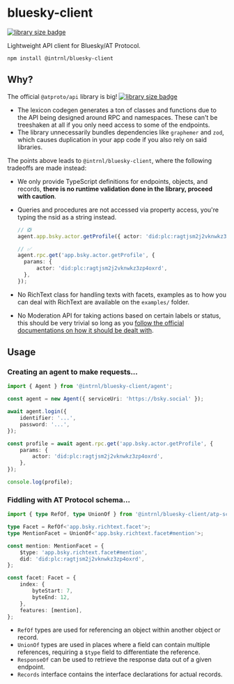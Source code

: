 # bluesky-client

[![library size badge](https://deno.bundlejs.com/badge?q=@intrnl/bluesky-client@latest/agent)](https://bundlejs.com/?q=@intrnl/bluesky-client@latest/agent)

Lightweight API client for Bluesky/AT Protocol.

```
npm install @intrnl/bluesky-client
```

## Why?

The official `@atproto/api` library is big! [![library size badge](https://deno.bundlejs.com/badge?q=@atproto/api@latest)](https://bundlejs.com/?q=@atproto/api@latest)

- The lexicon codegen generates a ton of classes and functions due to the API being designed around RPC and namespaces. These can't be treeshaken at all if you only need access to some of the endpoints.
- The library unnecessarily bundles dependencies like `graphemer` and `zod`, which causes duplication in your app code if you also rely on said libraries.

The points above leads to `@intrnl/bluesky-client`, where the following tradeoffs are made instead:

- We only provide TypeScript definitions for endpoints, objects, and records, **there is no runtime validation done in the library, proceed with caution**.
- Queries and procedures are not accessed via property access, you're typing the nsid as a string instead.

  ```typescript
  // ❎️
  agent.app.bsky.actor.getProfile({ actor: 'did:plc:ragtjsm2j2vknwkz3zp4oxrd' });

  // ✅️
  agent.rpc.get('app.bsky.actor.getProfile', {
  	params: {
  		actor: 'did:plc:ragtjsm2j2vknwkz3zp4oxrd',
  	},
  });
  ```

- No RichText class for handling texts with facets, examples as to how you can deal with RichText are available on the `examples/` folder.
- No Moderation API for taking actions based on certain labels or status, this should be very trivial so long as you [follow the official documentations on how it should be dealt with](https://github.com/bluesky-social/atproto/blob/main/packages/api/docs/moderation.md).

## Usage

### Creating an agent to make requests...

```ts
import { Agent } from '@intrnl/bluesky-client/agent';

const agent = new Agent({ serviceUri: 'https://bsky.social' });

await agent.login({
	identifier: '...',
	password: '...',
});

const profile = await agent.rpc.get('app.bsky.actor.getProfile', {
	params: {
		actor: 'did:plc:ragtjsm2j2vknwkz3zp4oxrd',
	},
});

console.log(profile);
```

### Fiddling with AT Protocol schema...

```ts
import { type RefOf, type UnionOf } from '@intrnl/bluesky-client/atp-schema';

type Facet = RefOf<'app.bsky.richtext.facet'>;
type MentionFacet = UnionOf<'app.bsky.richtext.facet#mention'>;

const mention: MentionFacet = {
	$type: 'app.bsky.richtext.facet#mention',
	did: 'did:plc:ragtjsm2j2vknwkz3zp4oxrd',
};

const facet: Facet = {
	index: {
		byteStart: 7,
		byteEnd: 12,
	},
	features: [mention],
};
```

- `RefOf` types are used for referencing an object within another object or record.
- `UnionOf` types are used in places where a field can contain multiple references, requiring a `$type` field to differentiate the reference.
- `ResponseOf` can be used to retrieve the response data out of a given endpoint.
- `Records` interface contains the interface declarations for actual records.
